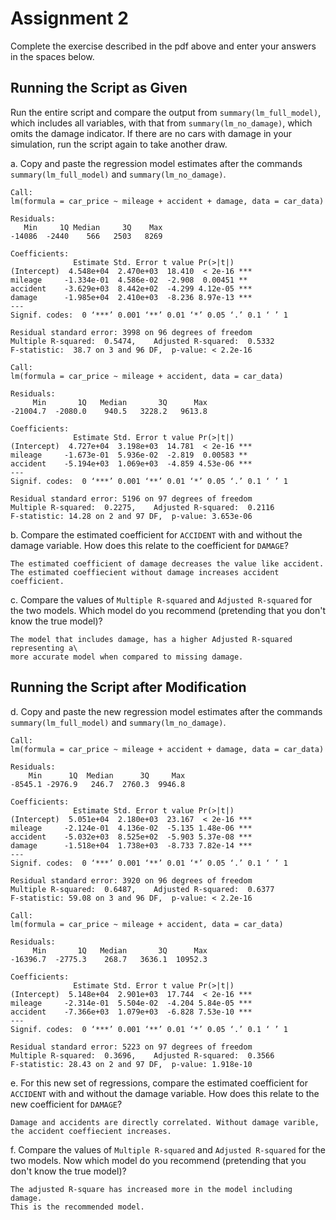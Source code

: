 # Assignment 2

Complete the exercise described in the pdf above and enter your answers in 
the spaces below.

## Running the Script as Given

Run the entire script and compare 
the output from ```summary(lm_full_model)```, 
which includes all variables, 
with that from ```summary(lm_no_damage)```, 
which omits the damage indicator. 
If there are no cars with damage in your simulation, 
run the script again to take another draw.


a. Copy and paste the regression model estimates after the commands
```summary(lm_full_model)``` and ```summary(lm_no_damage)```. 

```
Call:
lm(formula = car_price ~ mileage + accident + damage, data = car_data)

Residuals:
   Min     1Q Median     3Q    Max 
-14086  -2440    566   2503   8269 

Coefficients:
              Estimate Std. Error t value Pr(>|t|)    
(Intercept)  4.548e+04  2.470e+03  18.410  < 2e-16 ***
mileage     -1.334e-01  4.586e-02  -2.908  0.00451 ** 
accident    -3.629e+03  8.442e+02  -4.299 4.12e-05 ***
damage      -1.985e+04  2.410e+03  -8.236 8.97e-13 ***
---
Signif. codes:  0 ‘***’ 0.001 ‘**’ 0.01 ‘*’ 0.05 ‘.’ 0.1 ‘ ’ 1

Residual standard error: 3998 on 96 degrees of freedom
Multiple R-squared:  0.5474,	Adjusted R-squared:  0.5332 
F-statistic:  38.7 on 3 and 96 DF,  p-value: < 2.2e-16

Call:
lm(formula = car_price ~ mileage + accident, data = car_data)

Residuals:
     Min       1Q   Median       3Q      Max 
-21004.7  -2080.0    940.5   3228.2   9613.8 

Coefficients:
              Estimate Std. Error t value Pr(>|t|)    
(Intercept)  4.727e+04  3.198e+03  14.781  < 2e-16 ***
mileage     -1.673e-01  5.936e-02  -2.819  0.00583 ** 
accident    -5.194e+03  1.069e+03  -4.859 4.53e-06 ***
---
Signif. codes:  0 ‘***’ 0.001 ‘**’ 0.01 ‘*’ 0.05 ‘.’ 0.1 ‘ ’ 1

Residual standard error: 5196 on 97 degrees of freedom
Multiple R-squared:  0.2275,	Adjusted R-squared:  0.2116 
F-statistic: 14.28 on 2 and 97 DF,  p-value: 3.653e-06

```


b. Compare the estimated coefficient for ```ACCIDENT``` 
with and without the damage variable. 
How does this relate to the coefficient for ```DAMAGE```?

```
The estimated coefficient of damage decreases the value like accident.
The estimated coeffiecient without damage increases accident coefficient.
```


c. Compare the values of 
```Multiple R-squared``` and ```Adjusted R-squared``` for the two models. 
Which model do you recommend (pretending that you don't know the true model)? 

```
The model that includes damage, has a higher Adjusted R-squared representing a\
more accurate model when compared to missing damage.
```




## Running the Script after Modification


d. Copy and paste the new regression model estimates after the commands
```summary(lm_full_model)``` and ```summary(lm_no_damage)```. 

```
Call:
lm(formula = car_price ~ mileage + accident + damage, data = car_data)

Residuals:
    Min      1Q  Median      3Q     Max 
-8545.1 -2976.9   246.7  2760.3  9946.8 

Coefficients:
              Estimate Std. Error t value Pr(>|t|)    
(Intercept)  5.051e+04  2.180e+03  23.167  < 2e-16 ***
mileage     -2.124e-01  4.136e-02  -5.135 1.48e-06 ***
accident    -5.032e+03  8.525e+02  -5.903 5.37e-08 ***
damage      -1.518e+04  1.738e+03  -8.733 7.82e-14 ***
---
Signif. codes:  0 ‘***’ 0.001 ‘**’ 0.01 ‘*’ 0.05 ‘.’ 0.1 ‘ ’ 1

Residual standard error: 3920 on 96 degrees of freedom
Multiple R-squared:  0.6487,	Adjusted R-squared:  0.6377 
F-statistic: 59.08 on 3 and 96 DF,  p-value: < 2.2e-16

Call:
lm(formula = car_price ~ mileage + accident, data = car_data)

Residuals:
     Min       1Q   Median       3Q      Max 
-16396.7  -2775.3    268.7   3636.1  10952.3 

Coefficients:
              Estimate Std. Error t value Pr(>|t|)    
(Intercept)  5.148e+04  2.901e+03  17.744  < 2e-16 ***
mileage     -2.314e-01  5.504e-02  -4.204 5.84e-05 ***
accident    -7.366e+03  1.079e+03  -6.828 7.53e-10 ***
---
Signif. codes:  0 ‘***’ 0.001 ‘**’ 0.01 ‘*’ 0.05 ‘.’ 0.1 ‘ ’ 1

Residual standard error: 5223 on 97 degrees of freedom
Multiple R-squared:  0.3696,	Adjusted R-squared:  0.3566 
F-statistic: 28.43 on 2 and 97 DF,  p-value: 1.918e-10

```


e. For this new set of regressions, compare the estimated coefficient 
for ```ACCIDENT``` with and without the damage variable. 
How does this relate to the new coefficient for ```DAMAGE```?

```
Damage and accidents are directly correlated. Without damage varible,
the accident coeffiecient increases.
```


f. Compare the values of 
```Multiple R-squared``` and ```Adjusted R-squared``` for the two models. 
Now which model do you recommend (pretending that you don't know the true model)? 

```
The adjusted R-square has increased more in the model including damage.
This is the recommended model.
```

